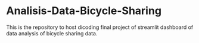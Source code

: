 # Analisis-Data-Bicycle-Sharing
This is the repository to host dicoding final project of streamlit dashboard of data analysis of bicycle sharing data.
